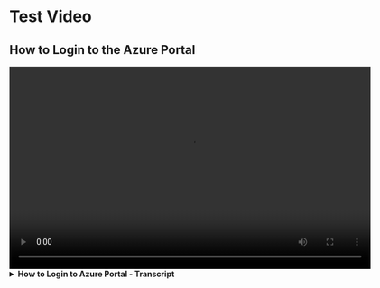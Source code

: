 # Test Video

## How to Login to the Azure Portal

<video width="640" height="360" controls>
    <source src="../videos/login-en.mp4" type="video/mp4"> 
    <track src="../videos/login-en.vtt" kind="subtitles" srclang="en" label="English" default>
</video>

<details class="details-reset border rounded-2">

<summary class="px-3 py-2 border-bottom">
    <span aria-label="Video Transcript" class="m-1"><a><strong>How to Login to Azure Portal - Transcript</strong></a></span>
    <span class="dropdown-caret"></span>
  </summary>

Go to portal.azure.com in your web browser. Enter your credential and password. For internal Statcan users, use your cloud account. For external users, use your external account. The first time you login you will be prompted to enter your security questions. For multifactor authentication, you can use the Microsoft Authenticator app on your cell phone.

</details>